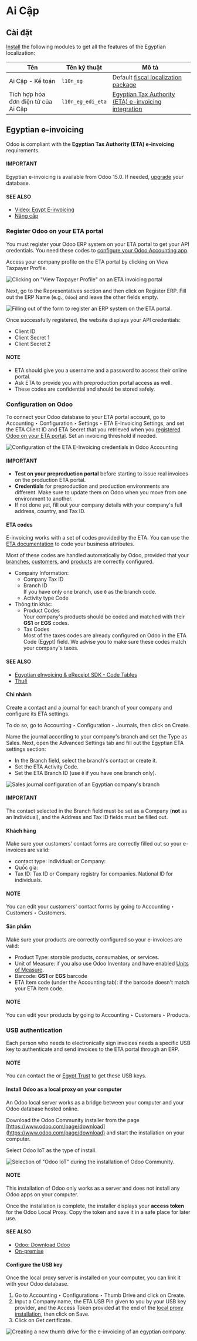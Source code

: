 # Ai Cập

<a id="egypt-installation"></a>

## Cài đặt

[Install](../../general/apps_modules.md#general-install) the following modules to get all the features of the Egyptian
localization:

| Tên                                 | Tên kỹ thuật      | Mô tả                                                                                           |
|-------------------------------------|-------------------|-------------------------------------------------------------------------------------------------|
| Ai Cập - Kế toán                    | `l10n_eg`         | Default [fiscal localization package](../fiscal_localizations.md#fiscal-localizations-packages) |
| Tích hợp hóa đơn điện tử của Ai Cập | `l10n_eg_edi_eta` | [Egyptian Tax Authority (ETA) e-invoicing integration](#egypt-e-invoicing)                      |

<a id="egypt-e-invoicing"></a>

## Egyptian e-invoicing

Odoo is compliant with the **Egyptian Tax Authority (ETA) e-invoicing** requirements.

#### IMPORTANT
Egyptian e-invoicing is available from Odoo 15.0. If needed, [upgrade](../../../administration/upgrade.md) your database.

#### SEE ALSO
- [Video: Egypt E-invoicing](https://www.youtube.com/watch?v=NXuBPLR4pVw)
- [Nâng cấp](../../../administration/upgrade.md)

<a id="egypt-e-invoicing-eta-portal"></a>

### Register Odoo on your ETA portal

You must register your Odoo ERP system on your ETA portal to get your API credentials. You need
these codes to [configure your Odoo Accounting app](#egypt-e-invoicing-configuration).

Access your company profile on the ETA portal by clicking on View Taxpayer Profile.

![Clicking on "View Taxpayer Profile" on an ETA invoicing portal](applications/finance/fiscal_localizations/egypt/taxpayer-profile.png)

Next, go to the Representatives section and then click on Register ERP.
Fill out the ERP Name (e.g., `Odoo`) and leave the other fields empty.

![Filling out of the form to register an ERP system on the ETA portal.](applications/finance/fiscal_localizations/egypt/add-erp-system.png)

Once successfully registered, the website displays your API credentials:

- Client ID
- Client Secret 1
- Client Secret 2

#### NOTE
- ETA should give you a username and a password to access their online portal.
- Ask ETA to provide you with preproduction portal access as well.
- These codes are confidential and should be stored safely.

<a id="egypt-e-invoicing-configuration"></a>

### Configuration on Odoo

To connect your Odoo database to your ETA portal account, go to Accounting ‣
Configuration ‣ Settings ‣ ETA E-Invoicing Settings, and set the ETA Client ID and
ETA Secret that you retrieved when you [registered Odoo on your ETA portal](#egypt-e-invoicing-eta-portal). Set an invoicing threshold if needed.

![Configuration of the ETA E-Invoicing credentials in Odoo Accounting](applications/finance/fiscal_localizations/egypt/eta-api-integration.png)

#### IMPORTANT
- **Test on your preproduction portal** before starting to issue real invoices on the production
  ETA portal.
- **Credentials** for preproduction and production environments are different. Make sure to
  update them on Odoo when you move from one environment to another.
- If not done yet, fill out your company details with your company's full address, country, and
  Tax ID.

<a id="egypt-e-invoicing-eta-codes"></a>

#### ETA codes

E-invoicing works with a set of codes provided by the ETA. You can use the [ETA documentation](https://sdk.preprod.invoicing.eta.gov.eg/codes/) to code your business attributes.

Most of these codes are handled automatically by Odoo, provided that your [branches](#egypt-e-invoicing-branches), [customers](#egypt-e-invoicing-customers), and [products](#egypt-e-invoicing-products) are correctly configured.

- Company Information:
  - Company Tax ID
  - Branch ID
    <br/>
    If you have only one branch, use `0` as the branch code.
    <br/>
  - Activity type Code
- Thông tin khác:
  - Product Codes
    <br/>
    Your company's products should be coded and matched with their **GS1** or **EGS** codes.
    <br/>
  - Tax Codes
    <br/>
    Most of the taxes codes are already configured on Odoo in the ETA Code (Egypt)
    field. We advise you to make sure these codes match your company's taxes.
    <br/>

#### SEE ALSO
- [Egyptian eInvoicing & eReceipt SDK - Code Tables](https://sdk.preprod.invoicing.eta.gov.eg/codes/)
- [Thuế](../accounting/taxes.md)

<a id="egypt-e-invoicing-branches"></a>

#### Chi nhánh

Create a contact and a journal for each branch of your company and configure its ETA settings.

To do so, go to Accounting ‣ Configuration ‣ Journals, then click on
Create.

Name the journal according to your company's branch and set the Type as
Sales. Next, open the Advanced Settings tab and fill out the
Egyptian ETA settings section:

- In the Branch field, select the branch's contact or create it.
- Set the ETA Activity Code.
- Set the ETA Branch ID (use `0` if you have one branch only).

![Sales journal configuration of an Egyptian company's branch](applications/finance/fiscal_localizations/egypt/branch-journal.png)

#### IMPORTANT
The contact selected in the Branch field must be set as a Company
(**not** as an Individual), and the Address and Tax ID fields
must be filled out.

<a id="egypt-e-invoicing-customers"></a>

#### Khách hàng

Make sure your customers' contact forms are correctly filled out so your e-invoices are valid:

- contact type: Individual: or Company:
- Quốc gia:
- Tax ID: Tax ID or Company registry for companies. National ID for individuals.

#### NOTE
You can edit your customers' contact forms by going to Accounting ‣ Customers
‣ Customers.

<a id="egypt-e-invoicing-products"></a>

#### Sản phẩm

Make sure your products are correctly configured so your e-invoices are valid:

- Product Type: storable products, consumables, or services.
- Unit of Measure: if you also use Odoo Inventory and have enabled [Units of
  Measure](../../inventory_and_mrp/inventory/product_management/configure/uom.md).
- Barcode: **GS1** or **EGS** barcode
- ETA Item code (under the Accounting tab): if the barcode doesn't
  match your ETA item code.

#### NOTE
You can edit your products by going to Accounting ‣ Customers ‣ Products.

<a id="egypt-e-invoicing-usb-authentication"></a>

### USB authentication

Each person who needs to electronically sign invoices needs a specific USB key to authenticate and
send invoices to the ETA portal through an ERP.

#### NOTE
You can contact the  or [Egypt Trust](https://www.egypttrust.com/) to get these USB keys.

<a id="egypt-e-invoicing-local-proxy"></a>

#### Install Odoo as a local proxy on your computer

An Odoo local server works as a bridge between your computer and your Odoo database hosted online.

Download the Odoo Community installer from the page [https://www.odoo.com/page/download](https://www.odoo.com/page/download) and start the
installation on your computer.

Select Odoo IoT as the type of install.

![Selection of "Odoo IoT" during the installation of Odoo Community.](applications/finance/fiscal_localizations/egypt/install-odoo-local-proxy.png)

#### NOTE
This installation of Odoo only works as a server and does not install any Odoo apps on your
computer.

Once the installation is complete, the installer displays your **access token** for the Odoo Local
Proxy. Copy the token and save it in a safe place for later use.

#### SEE ALSO
- [Odoo: Download Odoo](https://www.odoo.com/page/download)
- [On-premise](../../../administration/on_premise.md)

<a id="egypt-e-invoicing-usb-configuration"></a>

#### Configure the USB key

Once the local proxy server is installed on your computer, you can link it with your Odoo database.

1. Go to Accounting ‣ Configurations ‣ Thumb Drive and click on
   Create.
2. Input a Company name, the ETA USB Pin given to you by your USB key
   provider, and the Access Token provided at the end of the [local proxy
   installation](#egypt-e-invoicing-local-proxy), then click on Save.
3. Click on Get certificate.

![Creating a new thumb drive for the e-invoicing of an egyptian company.](applications/finance/fiscal_localizations/egypt/thumb-drive.png)
